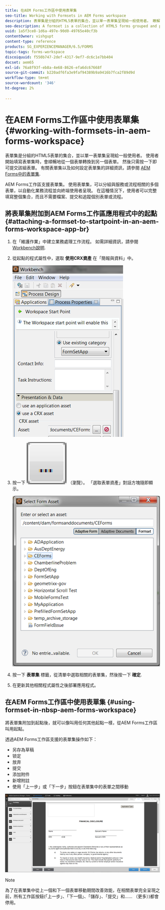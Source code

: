 ```yaml
---
title: 在AEM Forms工作區中使用表單集
seo-title: Working with Formsets in AEM Forms workspace
description: 表單集是分組的HTML5表單的集合，並以單一表單集呈現給一般使用者。 瞭解如何在AEM Forms工作區中使用表單集。
seo-description: A formset is a collection of HTML5 forms grouped and presented as a single set of forms to end users. Learn how you can work with formsets in AEM Forms workspace.
uuid: 1a5f3ce8-1d6a-497e-90d0-49765e40cf3b
contentOwner: vishgupt
content-type: reference
products: SG_EXPERIENCEMANAGER/6.5/FORMS
topic-tags: forms-workspace
discoiquuid: f550b747-2def-4317-9ef7-dc6c1e7bb404
docset: aem65
exl-id: 76a8f93f-eb8a-4e68-8626-efa6dc67668f
source-git-commit: b220adf6fa3e9faf94389b9a9416b7fca2f89d9d
workflow-type: tm+mt
source-wordcount: '346'
ht-degree: 2%

---
```


# 在AEM Forms工作區中使用表單集{#working-with-formsets-in-aem-forms-workspace}

表單集是分組的HTML5表單的集合，並以單一表單集呈現給一般使用者。 使用者開始填寫表單集時，會順暢地從一個表單轉換到另一個表單。 然後只需按一下即可提交該組表單。 有關表單集以及如何設定表單集的詳細資訊，請參閱 [AEM Forms中的表單集](../../forms/using/formset-in-aem-forms.md).

AEM Forms工作區支援表單集。 使用表單集，可以分組與服務或流程相關的多個表單，以自動化業務流程並向終端使用者呈現。 在這種情況下，使用者可以完整填寫整個集合，而且不需要檔案、提交和追蹤個別表單或流程。

## 將表單集附加到AEM Forms工作區應用程式中的起點 {#attaching-a-formset-to-startpoint-in-an-aem-forms-workspace-app-br}

1. 在「維護作業」中建立業務處理工作流程。 如需詳細資訊，請參閱 [Workbench說明](https://www.adobe.com/go/learn_aemforms_workbench_63).
1. 從起點的程式屬性中，選取 **使用CRX資產** 在「簡報與資料」中。

   ![1-3](assets/1-3.png)

1. 按一下 ![瀏覽](assets/browse.png) （瀏覽）。 「選取表單資產」對話方塊隨即顯示。

   ![2-1](assets/2-1.png)

1. 按一下 **表單集** 標籤，從清單中選取相關的表單集，然後按一下 **確定**.

1. 在更新其他相關程式屬性之後部署應用程式。

## 在AEM Forms工作區中使用表單集 {#using-formset-in-nbsp-aem-forms-workspace}

將表單集附加到起點後，就可以像叫用任何其他起點一樣，從AEM Forms工作區叫用起點。

透過AEM Forms工作區支援的表單集操作如下：

* 另存為草稿
* 锁定
* 放弃
* 提交
* 添加附件
* 新增附註
* 使用「上一步」或「下一步」按鈕在表單集中的表單之間移動

![3-1](assets/3-1.png)

>[!NOTE]
>
>為了在表單集中從上一個和下一個表單移動期間改善效能，在相關表單完全呈現之前，所有工作區按鈕(「上一步」、「下一個」、「儲存」、「提交」和…… （更多）)都會停用。

